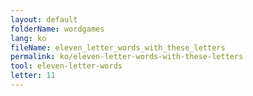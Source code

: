 ```yaml
---
layout: default
folderName: wordgames
lang: ko
fileName: eleven_letter_words_with_these_letters
permalink: ko/eleven-letter-words-with-these-letters
tool: eleven-letter-words
letter: 11
---
```

